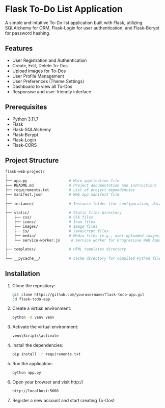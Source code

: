 # Flask To-Do List Application

A simple and intuitive To-Do list application built with Flask, utilizing SQLAlchemy for ORM, Flask-Login for user authentication, and Flask-Bcrypt for password hashing.

## Features

- User Registration and Authentication
- Create, Edit, Delete To-Dos
- Upload images for To-Dos
- User Profile Management
- User Preferences (Theme Settings)
- Dashboard to view all To-Dos
- Responsive and user-friendly interface

## Prerequisites

- Python 3.11.7
- Flask
- Flask-SQLAlchemy
- Flask-Bcrypt
- Flask-Login
- Flask-CORS

## Project Structure

```bash
flask-web-project/
│
├── app.py                   # Main application file
├── README.md                # Project documentation and instructions
├── requirements.txt         # List of project dependencies
├── manifest.json            # Web app manifest file
│
├── instance/                # Instance folder (for configuration, databases, etc.)
│
├── static/                  # Static files directory
│   ├── css/                 # CSS files
│   ├── icons/               # Icon files
│   ├── images/              # Image files
│   ├── js/                  # JavaScript files
│   ├── media/               # Media files (e.g., user-uploaded images)
│   └── service-worker.js     # Service worker for Progressive Web Apps (PWA)
│
├── templates/               # HTML templates directory
│
└── __pycache__/             # Cache directory for compiled Python files
```

## Installation

1. Clone the repository:
   ```bash
   git clone https://github.com/yourusername/flask-todo-app.git
   cd flask-todo-app
    ```
2. Create a virtual environment:
    ```bash
    python -m venv venv
    ```
3. Activate the virtual environment:
    ```bash
    venv\Scripts\activate
    ```
4. Install the dependencies:
    ```bash
    pip install -r requirements.txt
    ```
5. Run the application:
    ```bash
    python app.py
    ```
6. Open your browser and visit http://
    ```bash
    http://localhost:5000
    ```
7. Register a new account and start creating To-Dos!
